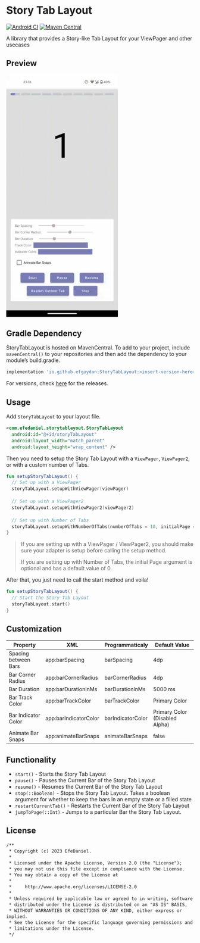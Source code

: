 # Story Tab Layout

[![Android CI](https://github.com/efguydan/StoryTabLayout/actions/workflows/android.yml/badge.svg)](https://github.com/efguydan/StoryTabLayout/actions/workflows/android.yml)
[![Maven Central](https://img.shields.io/maven-central/v/io.github.efguydan/StoryTabLayout.svg?label=Maven%20Central)](https://search.maven.org/search?q=g:%22io.github.efguydan%22%20AND%20a:%22StoryTabLayout%22)

A library that provides a Story-like Tab Layout for your ViewPager and other usecases

## Preview

<img src="./showcase/sample.gif" width=300 />

## Gradle Dependency

StoryTabLayout is hosted on MavenCentral. To add to your project, include `mavenCentral()` to your repositories and then add the dependency to your module’s build.gradle.

```groovy
implementation 'io.github.efguydan:StoryTabLayout:<insert-version-here>'
```

For versions, check [here](https://github.com/efguydan/StoryTabLayout/releases) for the releases.

## Usage

Add `StoryTabLayout` to your layout file.

```xml
<com.efedaniel.storytablayout.StoryTabLayout
  android:id="@+id/storyTabLayout"
  android:layout_width="match_parent"
  android:layout_height="wrap_content" />
```

Then you need to setup the Story Tab Layout with a `ViewPager`, `ViewPager2`, or with a custom number of Tabs. 

```kotlin
fun setupStoryTabLayout() {
  // Set up with a ViewPager
  storyTabLayout.setupWithViewPager(viewPager)

  // Set up with a ViewPager2
  storyTabLayout.setupWithViewPager2(viewPager2)

  // Set up with Number of Tabs
  storyTabLayout.setupWithNumberOfTabs(numberOfTabs = 10, initialPage = 5)
}
```

>If you are setting up with a ViewPager / ViewPager2, you should make sure your adapter is setup before calling the setup method.
>
>If you are setting up with Number of Tabs, the initial Page argument is optional and has a default value of 0.

After that, you just need to call the start method and voila!

```kotlin
fun setupStoryTabLayout() {
  // Start the Story Tab Layout
  storyTabLayout.start()
}
```

## Customization

| Property | XML | Programmaticaly | Default Value |
| --- | --- | --- | --- |
| Spacing between Bars | app:barSpacing | barSpacing | 4dp |
| Bar Corner Radius | app:barCornerRadius | barCornerRadius | 4dp |
| Bar Duration | app:barDurationInMs | barDurationInMs | 5000 ms |
| Bar Track Color | app:barTrackColor | barTrackColor | Primary Color |
| Bar Indicator Color | app:barIndicatorColor | barIndicatorColor | Primary Color (Disabled Alpha) |
| Animate Bar Snaps | app:animateBarSnaps | animateBarSnaps | false |

## Functionality

- `start()` - Starts the Story Tab Layout
- `pause()` - Pauses the Current Bar of the Story Tab Layout
- `resume()` - Resumes the Current Bar of the Story Tab Layout
- `stop(::Boolean)` - Stops the Story Tab Layout. Takes a boolean argument for whether to keep the bars in an empty state or a filled state
- `restartCurrentTab()` - Restarts the Current Bar of the Story Tab Layout
- `jumpToPage(::Int)` - Jumps to a particular Bar the Story Tab Layout.

## License

```
/**
 * Copyright (c) 2023 EfeDaniel.
 *
 * Licensed under the Apache License, Version 2.0 (the "License");
 * you may not use this file except in compliance with the License.
 * You may obtain a copy of the License at
 *
 *     http://www.apache.org/licenses/LICENSE-2.0
 *
 * Unless required by applicable law or agreed to in writing, software
 * distributed under the License is distributed on an "AS IS" BASIS,
 * WITHOUT WARRANTIES OR CONDITIONS OF ANY KIND, either express or implied.
 * See the License for the specific language governing permissions and
 * limitations under the License.
 */
```
